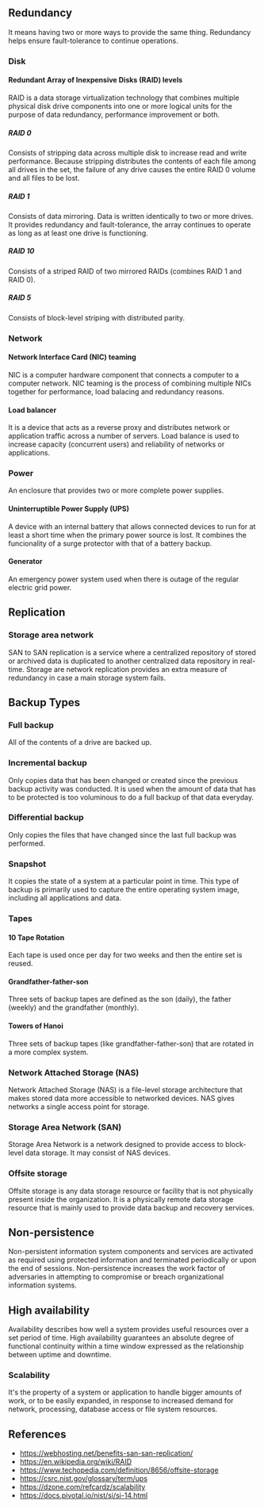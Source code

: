 ## Redundancy
It means having two or more ways to provide the same thing. Redundancy helps ensure fault-tolerance to continue operations.
### Disk
#### Redundant Array of Inexpensive Disks (RAID) levels
RAID is a data storage virtualization technology that combines multiple physical disk drive components into one or more logical units for the purpose of data redundancy, performance improvement or both.
##### RAID 0
Consists of stripping data across multiple disk to increase read and write performance. Because stripping distributes the contents of each file among all drives in the set, the failure of any drive causes the entire RAID 0 volume and all files to be lost.
##### RAID 1
Consists of data mirroring. Data is written identically to two or more drives. It provides redundancy and fault-tolerance, the array continues to operate as long as at least one drive is functioning.
##### RAID 10
Consists of a striped RAID of two mirrored RAIDs (combines RAID 1 and RAID 0).
##### RAID 5
Consists of block-level striping with distributed parity.

### Network
#### Network Interface Card (NIC) teaming
NIC is a computer hardware component that connects a computer to a computer network. NIC teaming is the process of combining multiple NICs together for performance, load balacing and redundancy reasons.
#### Load balancer
It is a device that acts as a reverse proxy and distributes network or application traffic across a number of servers. Load balance is used to increase capacity (concurrent users) and reliability of networks or applications.

### Power
An enclosure that provides two or more complete power supplies.
#### Uninterruptible Power Supply (UPS)
A device with an internal battery that allows connected devices to run for at least a short time when the primary power source is lost. It combines the funcionality of a surge protector with that of a battery backup.
#### Generator
An emergency power system used when there is outage of the regular electric grid power.

## Replication
### Storage area network
SAN to SAN replication is a service where a centralized repository of stored or archived data is duplicated to another centralized data repository in real-time. Storage are network replication provides an extra measure of redundancy in case a main storage system fails.

## Backup Types
### Full backup
All of the contents of a drive are backed up.
### Incremental backup
Only copies data that has been changed or created since the previous backup activity was conducted. It is used when the amount of data that has to be protected is too voluminous to do a full backup of that data everyday.
### Differential backup
Only copies the files that have changed since the last full backup was performed.
### Snapshot
It copies the state of a system at a particular point in time. This type of backup is primarily used to capture the entire operating system image, including all applications and data.
### Tapes
#### 10 Tape Rotation
Each tape is used  once per day for two weeks and then the entire set is reused.
#### Grandfather-father-son
Three sets of backup tapes are defined as the son (daily), the father (weekly) and the grandfather (monthly).
#### Towers of Hanoi
Three sets of backup tapes (like grandfather-father-son) that are rotated in a more complex system.

### Network Attached Storage (NAS)
Network Attached Storage (NAS) is a file-level storage architecture that makes stored data more accessible to networked devices. NAS gives networks a single access point for storage.

### Storage Area Network (SAN)
Storage Area Network is a network designed to provide access to block-level data storage. It may consist of NAS devices.

### Offsite storage
Offsite storage is any data storage resource or facility that is not physically present inside the organization. It is a physically remote data storage resource that is mainly used to provide data backup and recovery services.

## Non-persistence
Non-persistent information system components and services are activated as required using protected information and terminated periodically or upon the end of sessions. Non-persistence increases the work factor of adversaries in attempting to compromise or breach organizational information systems.

## High availability
Availability describes how well a system provides useful resources over a set period of time. High availability guarantees an absolute degree of functional continuity within a time window expressed as the relationship between uptime and downtime.
### Scalability
It's the property of a system or application to handle bigger amounts of work, or to be easily expanded, in response to increased demand for network, processing, database access or file system resources.


## References
- https://webhosting.net/benefits-san-san-replication/
- https://en.wikipedia.org/wiki/RAID
- https://www.techopedia.com/definition/8656/offsite-storage
- https://csrc.nist.gov/glossary/term/ups
- https://dzone.com/refcardz/scalability
- https://docs.pivotal.io/nist/si/si-14.html
